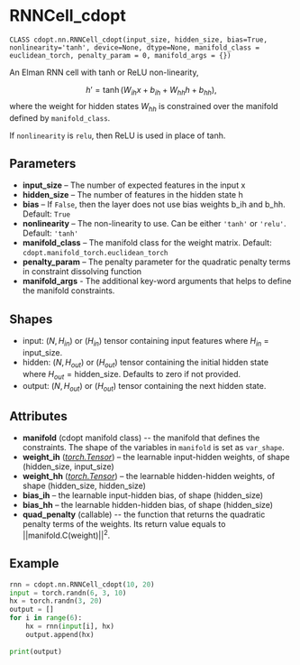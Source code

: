 # RNNCell_cdopt

`CLASS cdopt.nn.RNNCell_cdopt(input_size, hidden_size, bias=True, nonlinearity='tanh', device=None, dtype=None, manifold_class = euclidean_torch, penalty_param = 0, manifold_args = {})`

An Elman RNN cell with tanh or ReLU non-linearity,


$$
h' = \tanh(W_{ih} x + b_{ih} + W_{hh} h + b_{hh}),
$$
where the weight for hidden states $W_{hh}$ is constrained over the manifold defined by `manifold_class`. 

If `nonlinearity` is `relu`, then ReLU is used in place of tanh.



## Parameters

- **input_size** – The number of expected features in the input x
- **hidden_size** – The number of features in the hidden state h
- **bias** – If `False`, then the layer does not use bias weights b_ih and b_hh. Default: `True`
- **nonlinearity** – The non-linearity to use. Can be either `'tanh'` or `'relu'`. Default: `'tanh'`
- **manifold_class** – The manifold class for the weight matrix. Default: `cdopt.manifold_torch.euclidean_torch`
- **penalty_param** – The penalty parameter for the quadratic penalty terms in constraint dissolving function
- **manifold_args** - The additional key-word arguments that helps to define the manifold constraints. 



## Shapes

- input: $(N, H_{in})$ or $(H_{in})$ tensor containing input features where $H_{in}$ = input_size.
- hidden: $(N, H_{out})$ or $(H_{out})$ tensor containing the initial hidden state where $H_{out} = \mathrm{hidden\_size}$. Defaults to zero if not provided.
- output: $(N, H_{out})$ or $(H_{out})$ tensor containing the next hidden state.





## Attributes

- **manifold** (cdopt manifold class) -- the manifold that defines the constraints.  The shape of the variables in `manifold` is set as `var_shape`. 
- **weight_ih** ([*torch.Tensor*](https://pytorch.org/docs/stable/tensors.html#torch.Tensor)) – the learnable input-hidden weights, of shape (hidden_size, input_size)
- **weight_hh** ([*torch.Tensor*](https://pytorch.org/docs/stable/tensors.html#torch.Tensor)) – the learnable hidden-hidden weights, of shape (hidden_size, hidden_size)
- **bias_ih** – the learnable input-hidden bias, of shape (hidden_size)
- **bias_hh** – the learnable hidden-hidden bias, of shape (hidden_size)
- **quad_penalty** (callable) -- the function that returns the quadratic penalty terms of the weights. Its return value equals to $||\mathrm{manifold.C}(\mathrm{weight})||^2$. 





## Example

```python
rnn = cdopt.nn.RNNCell_cdopt(10, 20)
input = torch.randn(6, 3, 10)
hx = torch.randn(3, 20)
output = []
for i in range(6):
    hx = rnn(input[i], hx)
    output.append(hx)
    
print(output)
```

